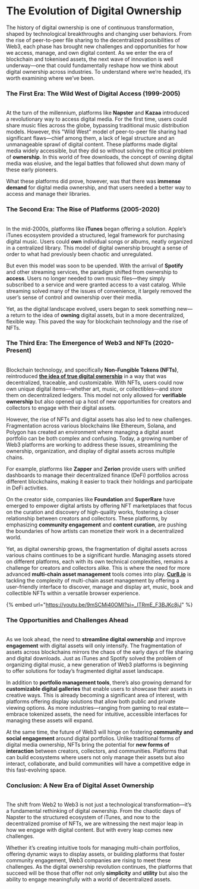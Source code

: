 # The Evolution of Digital Ownership

The history of digital ownership is one of continuous transformation, shaped by technological breakthroughs and changing user behaviors. From the rise of peer-to-peer file sharing to the decentralized possibilities of Web3, each phase has brought new challenges and opportunities for how we access, manage, and own digital content. As we enter the era of blockchain and tokenised assets, the next wave of innovation is well underway—one that could fundamentally reshape how we think about digital ownership across industries. To understand where we’re headed, it’s worth examining where we’ve been.

### The First Era: The Wild West of Digital Access (1999-2005) <a href="#ember56" id="ember56"></a>

\
At the turn of the millennium, platforms like **Napster** and **Kazaa** introduced a revolutionary way to access digital media. For the first time, users could share music files across the globe, bypassing traditional music distribution models. However, this "Wild West" model of peer-to-peer file sharing had significant flaws—chief among them, a lack of legal structure and an unmanageable sprawl of digital content. These platforms made digital media widely accessible, but they did so without solving the critical problem of **ownership**. In this world of free downloads, the concept of owning digital media was elusive, and the legal battles that followed shut down many of these early pioneers.

What these platforms did prove, however, was that there was **immense demand** for digital media ownership, and that users needed a better way to access and manage their libraries.

### The Second Era: The Rise of Platforms (2005-2020) <a href="#ember59" id="ember59"></a>

\
In the mid-2000s, platforms like **iTunes** began offering a solution. Apple’s iTunes ecosystem provided a structured, legal framework for purchasing digital music. Users could **own** individual songs or albums, neatly organized in a centralized library. This model of digital ownership brought a sense of order to what had previously been chaotic and unregulated.

But even this model was soon to be upended. With the arrival of **Spotify** and other streaming services, the paradigm shifted from ownership to **access**. Users no longer needed to own music files—they simply subscribed to a service and were granted access to a vast catalog. While streaming solved many of the issues of convenience, it largely removed the user’s sense of control and ownership over their media.

Yet, as the digital landscape evolved, users began to seek something new—a return to the idea of **owning** digital assets, but in a more decentralized, flexible way. This paved the way for blockchain technology and the rise of NFTs.

### The Third Era: The Emergence of Web3 and NFTs (2020-Present) <a href="#ember63" id="ember63"></a>

\
Blockchain technology, and specifically **Non-Fungible Tokens (NFTs)**, reintroduced [**the idea of true digital ownership**](the-dawn-of-digital-ownership.md) in a way that was decentralized, traceable, and customizable. With NFTs, users could now own unique digital items—whether art, music, or collectibles—and store them on decentralized ledgers. This model not only allowed for **verifiable ownership** but also opened up a host of new opportunities for creators and collectors to engage with their digital assets.

However, the rise of NFTs and digital assets has also led to new challenges. Fragmentation across various blockchains like Ethereum, Solana, and Polygon has created an environment where managing a digital asset portfolio can be both complex and confusing. Today, a growing number of Web3 platforms are working to address these issues, streamlining the ownership, organization, and display of digital assets across multiple chains.

For example, platforms like **Zapper** and **Zerion** provide users with unified dashboards to manage their decentralized finance (DeFi) portfolios across different blockchains, making it easier to track their holdings and participate in DeFi activities.

On the creator side, companies like **Foundation** and **SuperRare** have emerged to empower digital artists by offering NFT marketplaces that focus on the curation and discovery of high-quality works, fostering a closer relationship between creators and collectors. These platforms, by emphasizing **community engagement** and **content curation**, are pushing the boundaries of how artists can monetize their work in a decentralized world.

Yet, as digital ownership grows, the fragmentation of digital assets across various chains continues to be a significant hurdle. Managing assets stored on different platforms, each with its own technical complexities, remains a challenge for creators and collectors alike. This is where the need for more advanced **multi-chain asset management** tools comes into play. [**Cur8.io**](http://cur8.io/) is tackling the complexity of multi-chain asset management by offering a user-friendly interface to discover, manage and display art, music, book and collectible NFTs within a versatile browser experience.

{% embed url="https://youtu.be/9mSCMi40OMI?si=_ITRmE_F3BJKc8jJ" %}

### The Opportunities and Challenges Ahead <a href="#ember69" id="ember69"></a>

\
As we look ahead, the need to **streamline digital ownership** and improve **engagement** with digital assets will only intensify. The fragmentation of assets across blockchains mirrors the chaos of the early days of file sharing and digital downloads. Just as iTunes and Spotify solved the problem of organizing digital music, a new generation of Web3 platforms is beginning to offer solutions for today’s fragmented digital asset landscape.

In addition to **portfolio management tools**, there’s also growing demand for **customizable digital galleries** that enable users to showcase their assets in creative ways. This is already becoming a significant area of interest, with platforms offering display solutions that allow both public and private viewing options. As more industries—ranging from gaming to real estate—embrace tokenized assets, the need for intuitive, accessible interfaces for managing these assets will expand.

At the same time, the future of Web3 will hinge on fostering **community and social engagement** around digital portfolios. Unlike traditional forms of digital media ownership, NFTs bring the potential for **new forms of interaction** between creators, collectors, and communities. Platforms that can build ecosystems where users not only manage their assets but also interact, collaborate, and build communities will have a competitive edge in this fast-evolving space.

### Conclusion: A New Era of Digital Asset Ownership <a href="#ember73" id="ember73"></a>

\
The shift from Web2 to Web3 is not just a technological transformation—it’s a fundamental rethinking of digital ownership. From the chaotic days of Napster to the structured ecosystem of iTunes, and now to the decentralized promise of NFTs, we are witnessing the next major leap in how we engage with digital content. But with every leap comes new challenges.

Whether it’s creating intuitive tools for managing multi-chain portfolios, offering dynamic ways to display assets, or building platforms that foster community engagement, Web3 companies are rising to meet these challenges. As the digital ownership revolution continues, the platforms that succeed will be those that offer not only **simplicity** and **utility** but also the ability to engage meaningfully with a world of decentralized assets.
